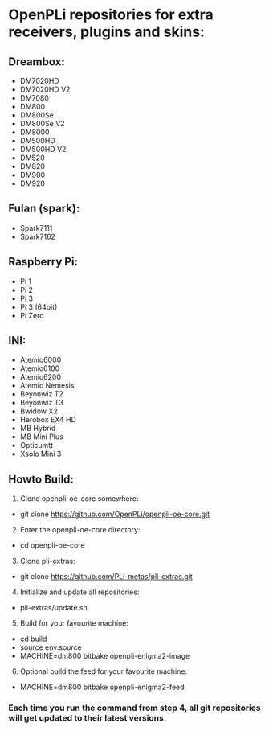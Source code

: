 # OpenPLi repositories for extra receivers, plugins and skins:

## Dreambox:
* DM7020HD
* DM7020HD V2
* DM7080
* DM800
* DM800Se
* DM800Se V2
* DM8000
* DM500HD
* DM500HD V2
* DM520
* DM820
* DM900
* DM920

## Fulan (spark):
* Spark7111
* Spark7162

## Raspberry Pi:
* Pi 1
* Pi 2
* Pi 3
* Pi 3 (64bit)
* Pi Zero

## INI:
* Atemio6000
* Atemio6100
* Atemio6200
* Atemio Nemesis
* Beyonwiz T2
* Beyonwiz T3
* Bwidow X2
* Herobox EX4 HD
* MB Hybrid
* MB Mini Plus
* Opticumtt
* Xsolo Mini 3

## Howto Build:

1. Clone openpli-oe-core somewhere:
* git clone https://github.com/OpenPLi/openpli-oe-core.git

2. Enter the openpli-oe-core directory:
* cd openpli-oe-core

3. Clone pli-extras:
* git clone https://github.com/PLi-metas/pli-extras.git

4. Initialize and update all repositories:
* pli-extras/update.sh

5. Build for your favourite machine:
* cd build
* source env.source
* MACHINE=dm800 bitbake openpli-enigma2-image

6. Optional build the feed for your favourite machine:
* MACHINE=dm800 bitbake openpli-enigma2-feed

### Each time you run the command from step 4, all git repositories will get updated to their latest versions.
